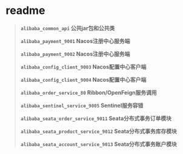 # readme

> **`alibaba_common_api`		公共jar包和公共类**
>
> **`alibaba_payment_9001`	Nacos注册中心服务端**
>
> **`alibaba_payment_9002`	Nacos注册中心服务端**
>
> **`alibaba_config_client_9003`	Nacos配置中心客户端**
>
> **`alibaba_config_client_9004`	Nacos配置中心客户端**
>
> **`alibaba_order_service_80`	Ribbon/OpenFeign服务调用**
>
> **`alibaba_sentinel_service_9005`	Sentinel服务容错**
>
> **`alibaba_seata_order_service_9011`	Seata分布式事务订单模块**
>
> **`alibaba_seata_product_service_9012`	Seata分布式事务库存模块**
>
> **`alibaba_seata_account_service_9013`	Seata分布式事务账户模块**

